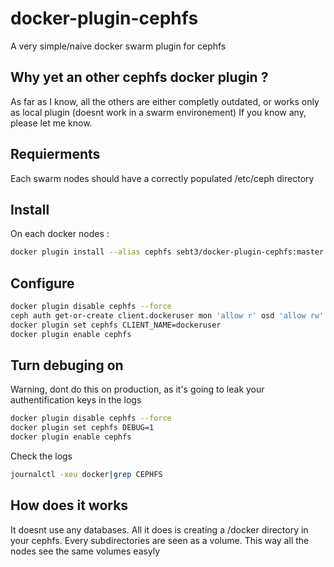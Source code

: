# docker-plugin-cephfs

A very simple/naive docker swarm plugin for cephfs

## Why yet an other cephfs docker plugin ?
As far as I know, all the others are either completly outdated, or works only as local plugin (doesnt work in a swarm environement)
If you know any, please let me know.

## Requierments
Each swarm nodes should have a correctly populated /etc/ceph directory

## Install

On each docker nodes :
```sh
docker plugin install --alias cephfs sebt3/docker-plugin-cephfs:master --grant-all-permissions
```

## Configure
```sh
docker plugin disable cephfs --force
ceph auth get-or-create client.dockeruser mon 'allow r' osd 'allow rw' mds 'allow' > /etc/ceph/ceph.client.dockeruser.keyring
docker plugin set cephfs CLIENT_NAME=dockeruser
docker plugin enable cephfs
```

## Turn debuging on
Warning, dont do this on production, as it's going to leak your authentification keys in the logs
```sh
docker plugin disable cephfs --force
docker plugin set cephfs DEBUG=1
docker plugin enable cephfs
```
Check the logs 
```sh
journalctl -xeu docker|grep CEPHFS
```

## How does it works
It doesnt use any databases. All it does is creating a /docker directory in your cephfs. Every subdirectories are seen as a volume. This way all the nodes see the same volumes easyly
